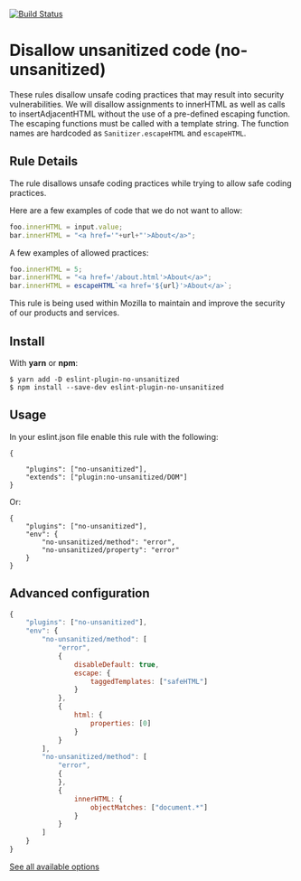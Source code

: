 [![Build Status](https://travis-ci.org/mozilla/eslint-plugin-no-unsanitized.svg?branch=master)](https://travis-ci.org/mozilla/eslint-plugin-no-unsanitized)
# Disallow unsanitized code (no-unsanitized)

These rules disallow unsafe coding practices that may result into security vulnerabilities. We will disallow assignments to innerHTML as well as calls to insertAdjacentHTML without the use of a pre-defined escaping function. The escaping functions must be called with a template string. The function names are hardcoded as `Sanitizer.escapeHTML` and `escapeHTML`.

## Rule Details

The rule disallows unsafe coding practices while trying to allow safe coding practices.

Here are a few examples of code that we do not want to allow:

```js
foo.innerHTML = input.value;
bar.innerHTML = "<a href='"+url+"'>About</a>";
```

A few examples of allowed practices:


```js
foo.innerHTML = 5;
bar.innerHTML = "<a href='/about.html'>About</a>";
bar.innerHTML = escapeHTML`<a href='${url}'>About</a>`;
```


This rule is being used within Mozilla to maintain and improve the security of our products and services.

## Install

With **yarn** or **npm**:
```
$ yarn add -D eslint-plugin-no-unsanitized
$ npm install --save-dev eslint-plugin-no-unsanitized
```

## Usage

In your eslint.json file enable this rule with the following:

```
{

    "plugins": ["no-unsanitized"],
    "extends": ["plugin:no-unsanitized/DOM"]
}
```

Or:
```
{
    "plugins": ["no-unsanitized"],
    "env": {
        "no-unsanitized/method": "error",
        "no-unsanitized/property": "error"
    }
}
```

## Advanced configuration

```js
{
    "plugins": ["no-unsanitized"],
    "env": {
        "no-unsanitized/method": [
            "error",
            {
                disableDefault: true,
                escape: {
                    taggedTemplates: ["safeHTML"]
                }
            },
            {
                html: {
                    properties: [0]
                }
            }
        ],
        "no-unsanitized/method": [
            "error",
            {
            },
            {
                innerHTML: {
                    objectMatches: ["document.*"]
                }
            }
        ]
    }
}
```

[See all available options](./SCHEMA.md)
